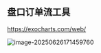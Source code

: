 ## 盘口订单流工具

https://exocharts.com/web/

![image-20250626171459760](https://pkuxiaohou.oss-cn-beijing.aliyuncs.com/img/202506261714827.png)





